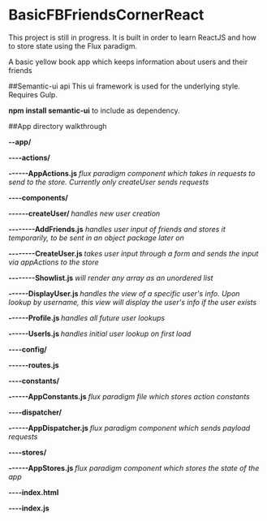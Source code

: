 # BasicFBFriendsCornerReact
This project is still in progress. It is built in order to learn ReactJS and how to store state using the Flux paradigm.

A basic yellow book app which keeps information about users and their friends

##Semantic-ui api
This ui framework is used for the underlying style. Requires Gulp.

<b>npm install semantic-ui</b> to include as dependency.

##App directory walkthrough

<b>--app/

----actions/

------AppActions.js </b><i>flux paradigm component which takes in requests to send to the store. Currently only createUser sends requests</i>

<b>----components/

------createUser/ </b><i>handles new user creation</i>

<b>--------AddFriends.js</b> <i>handles user input of friends and stores it temporarily, to be sent in an object package later on</i>

<b>--------CreateUser.js </b><i>takes user input through a form and sends the input via appActions to the store</i>

<b>--------Showlist.js </b><i>will render any array as an unordered list</i>

<b>------DisplayUser.js </b><i>handles the view of a specific user's info. Upon lookup by username, this view will display the user's info if the user exists</i>

<b>------Profile.js </b><i>handles all future user lookups</i>

<b>------UserIs.js </b><i>handles initial user lookup on first load</i>

<b>----config/

------routes.js 

----constants/

------AppConstants.js </b><i>flux paradigm file which stores action constants</i>

<b>----dispatcher/

------AppDispatcher.js </b><i>flux paradigm component which sends payload requests</i>

<b>----stores/

------AppStores.js </b><i>flux paradigm component which stores the state of the app</i>

<b>----index.html

----index.js</b>

